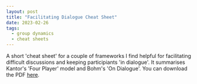 ```yaml
---
layout: post
title: "Facilitating Dialogue Cheat Sheet"
date: 2023-02-26
tags:
  - group dynamics
  - cheat sheets
---
```


A short 'cheat sheet' for a couple of frameworks I find helpful for facilitating difficult discussions and keeping participiants 'in dialogue'. It summarises Kantor's 'Four Player' model and Bohm's 'On Dialogue'. You can download the PDF [here](https://jbrunton.github.io/cheat-sheets/facilitating-dialogue.pdf).

<object
  data="https://jbrunton.github.io/cheat-sheets/facilitating-dialogue.pdf"
  type="application/pdf"
  style="width:100%; height: 600px;" frameborder="0">
</object>
